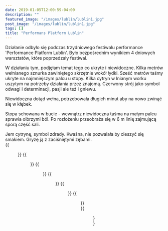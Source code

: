 ```yaml
---
date: 2019-01-05T12:00:59-04:00
description: ""
featured_image: "/images/lublin/lublin1.jpg"
post_image: "/images/lublin/lublin1.jpg"
tags: []
title: "Performans Platform Lublin"
---
```

 Działanie odbyło się podczas trzydniowego festiwalu performance 'Performance Platform Lublin'. Było bezpośrednim wynikiem 4 dniowych warsztatów, które poprzedzały festiwal.   

 W działaniu tym, podjęłam temat tego co ukryte i niewidoczne. Kilka metrów wełnianego sznurka zawiniętego skrzętnie wokół łydki. Sześć metrów taśmy ukryte na najmniejszym palcu u stopy. Kilka cytryn w lnianym worku uszytym na potrzeby działania przez znajomą. Czerwony strój jako symbol odwagi i determinacji, pasji ale też i  gniewu.

 Niewidoczna dotąd wełna, potrzebowała długich minut aby na nowo zwinąć się w kłębek.

 Stopa schowana w bucie - wewnątrz niewidoczna taśma na małym palcu sprawia olbrzymi ból. Po rozłożeniu przeobraża się w 6 m linię zajmującą sporą część sali.  

 Jem cytrynę, symbol zdrady. Kwaśna, nie pozwalała by cieszyć się smakiem. Gryzę ją z zaciśniętymi zębami.  
{{<figure src="/images/lublin/lublin1.jpg">}}
{{<figure src="/images/lublin/lublin2.jpg">}}
{{<figure src="/images/lublin/lublin3.jpg">}}
{{<figure src="/images/lublin/lublin4.jpg">}}
{{<figure src="/images/lublin/lublin5.jpg">}}
{{<figure src="/images/lublin/lublin6.jpg">}}
{{<figure src="/images/lublin/lublin7.jpg">}}
